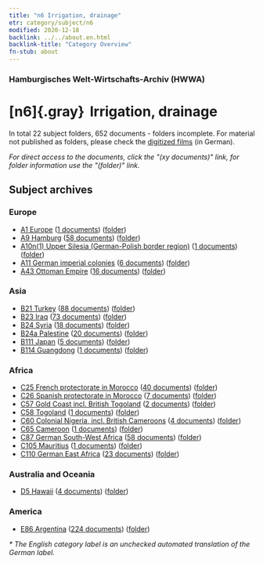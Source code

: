 ```yaml
---
title: "n6 Irrigation, drainage"
etr: category/subject/n6
modified: 2020-12-18
backlink: ../../about.en.html
backlink-title: "Category Overview"
fn-stub: about
---
```


### Hamburgisches Welt-Wirtschafts-Archiv (HWWA)
# [n6]{.gray}&#8201; Irrigation, drainage&#160; 





In total 22 subject folders, 652 documents - folders incomplete.
For material not published as folders, please check the [digitized films](/film/h1_sh) (in German).

_For direct access to the documents, click the "(xy documents)" link, for folder information use the "(folder)" link._

## Subject archives



### Europe

- [A1 Europe](../../../geo/about.en.html#A1) (<a href="https://dfg-viewer.de/show/?tx_dlf[id]=https://pm20.zbw.eu/mets/sh/1408xx/140892/1450xx/145073/public.mets.en.xml" target="_blank">1 documents</a>) ([folder](http://purl.org/pressemappe20/folder/sh/140892,145073))
- [A9 Hamburg](../../../geo/about.en.html#A9) (<a href="https://dfg-viewer.de/show/?tx_dlf[id]=https://pm20.zbw.eu/mets/sh/1409xx/140905/1450xx/145073/public.mets.en.xml" target="_blank">58 documents</a>) ([folder](http://purl.org/pressemappe20/folder/sh/140905,145073))
- [A10n(1) Upper Silesia (German-Polish border region)](../../../geo/about.en.html#A10n(1)) (<a href="https://dfg-viewer.de/show/?tx_dlf[id]=https://pm20.zbw.eu/mets/sh/1409xx/140948/1450xx/145073/public.mets.en.xml" target="_blank">1 documents</a>) ([folder](http://purl.org/pressemappe20/folder/sh/140948,145073))
- [A11 German imperial colonies](../../../geo/about.en.html#A11) (<a href="https://dfg-viewer.de/show/?tx_dlf[id]=https://pm20.zbw.eu/mets/sh/1409xx/140960/1450xx/145073/public.mets.en.xml" target="_blank">6 documents</a>) ([folder](http://purl.org/pressemappe20/folder/sh/140960,145073))
- [A43 Ottoman Empire](../../../geo/about.en.html#A43) (<a href="https://dfg-viewer.de/show/?tx_dlf[id]=https://pm20.zbw.eu/mets/sh/1410xx/141034/1450xx/145073/public.mets.en.xml" target="_blank">16 documents</a>) ([folder](http://purl.org/pressemappe20/folder/sh/141034,145073))

### Asia

- [B21 Turkey](../../../geo/about.en.html#B21) (<a href="https://dfg-viewer.de/show/?tx_dlf[id]=https://pm20.zbw.eu/mets/sh/1411xx/141111/1450xx/145073/public.mets.en.xml" target="_blank">88 documents</a>) ([folder](http://purl.org/pressemappe20/folder/sh/141111,145073))
- [B23 Iraq](../../../geo/about.en.html#B23) (<a href="https://dfg-viewer.de/show/?tx_dlf[id]=https://pm20.zbw.eu/mets/sh/1411xx/141113/1450xx/145073/public.mets.en.xml" target="_blank">73 documents</a>) ([folder](http://purl.org/pressemappe20/folder/sh/141113,145073))
- [B24 Syria](../../../geo/about.en.html#B24) (<a href="https://dfg-viewer.de/show/?tx_dlf[id]=https://pm20.zbw.eu/mets/sh/1411xx/141114/1450xx/145073/public.mets.en.xml" target="_blank">18 documents</a>) ([folder](http://purl.org/pressemappe20/folder/sh/141114,145073))
- [B24a Palestine](../../../geo/about.en.html#B24a) (<a href="https://dfg-viewer.de/show/?tx_dlf[id]=https://pm20.zbw.eu/mets/sh/1411xx/141115/1450xx/145073/public.mets.en.xml" target="_blank">20 documents</a>) ([folder](http://purl.org/pressemappe20/folder/sh/141115,145073))
- [B111 Japan](../../../geo/about.en.html#B111) (<a href="https://dfg-viewer.de/show/?tx_dlf[id]=https://pm20.zbw.eu/mets/sh/1412xx/141272/1450xx/145073/public.mets.en.xml" target="_blank">5 documents</a>) ([folder](http://purl.org/pressemappe20/folder/sh/141272,145073))
- [B114 Guangdong](../../../geo/about.en.html#B114) (<a href="https://dfg-viewer.de/show/?tx_dlf[id]=https://pm20.zbw.eu/mets/sh/1412xx/141275/1450xx/145073/public.mets.en.xml" target="_blank">1 documents</a>) ([folder](http://purl.org/pressemappe20/folder/sh/141275,145073))

### Africa

- [C25 French protectorate in Morocco](../../../geo/about.en.html#C25) (<a href="https://dfg-viewer.de/show/?tx_dlf[id]=https://pm20.zbw.eu/mets/sh/1413xx/141358/1450xx/145073/public.mets.en.xml" target="_blank">40 documents</a>) ([folder](http://purl.org/pressemappe20/folder/sh/141358,145073))
- [C26 Spanish protectorate in Morocco](../../../geo/about.en.html#C26) (<a href="https://dfg-viewer.de/show/?tx_dlf[id]=https://pm20.zbw.eu/mets/sh/1413xx/141359/1450xx/145073/public.mets.en.xml" target="_blank">7 documents</a>) ([folder](http://purl.org/pressemappe20/folder/sh/141359,145073))
- [C57 Gold Coast incl. British Togoland](../../../geo/about.en.html#C57) (<a href="https://dfg-viewer.de/show/?tx_dlf[id]=https://pm20.zbw.eu/mets/sh/1414xx/141406/1450xx/145073/public.mets.en.xml" target="_blank">2 documents</a>) ([folder](http://purl.org/pressemappe20/folder/sh/141406,145073))
- [C58 Togoland](../../../geo/about.en.html#C58) (<a href="https://dfg-viewer.de/show/?tx_dlf[id]=https://pm20.zbw.eu/mets/sh/1414xx/141408/1450xx/145073/public.mets.en.xml" target="_blank">1 documents</a>) ([folder](http://purl.org/pressemappe20/folder/sh/141408,145073))
- [C60 Colonial Nigeria, incl. British Cameroons](../../../geo/about.en.html#C60) (<a href="https://dfg-viewer.de/show/?tx_dlf[id]=https://pm20.zbw.eu/mets/sh/1414xx/141409/1450xx/145073/public.mets.en.xml" target="_blank">4 documents</a>) ([folder](http://purl.org/pressemappe20/folder/sh/141409,145073))
- [C65 Cameroon](../../../geo/about.en.html#C65) (<a href="https://dfg-viewer.de/show/?tx_dlf[id]=https://pm20.zbw.eu/mets/sh/1414xx/141410/1450xx/145073/public.mets.en.xml" target="_blank">1 documents</a>) ([folder](http://purl.org/pressemappe20/folder/sh/141410,145073))
- [C87 German South-West Africa](../../../geo/about.en.html#C87) (<a href="https://dfg-viewer.de/show/?tx_dlf[id]=https://pm20.zbw.eu/mets/sh/1414xx/141450/1450xx/145073/public.mets.en.xml" target="_blank">58 documents</a>) ([folder](http://purl.org/pressemappe20/folder/sh/141450,145073))
- [C105 Mauritius](../../../geo/about.en.html#C105) (<a href="https://dfg-viewer.de/show/?tx_dlf[id]=https://pm20.zbw.eu/mets/sh/1414xx/141469/1450xx/145073/public.mets.en.xml" target="_blank">1 documents</a>) ([folder](http://purl.org/pressemappe20/folder/sh/141469,145073))
- [C110 German East Africa](../../../geo/about.en.html#C110) (<a href="https://dfg-viewer.de/show/?tx_dlf[id]=https://pm20.zbw.eu/mets/sh/1414xx/141471/1450xx/145073/public.mets.en.xml" target="_blank">23 documents</a>) ([folder](http://purl.org/pressemappe20/folder/sh/141471,145073))

### Australia and Oceania

- [D5 Hawaii](../../../geo/about.en.html#D5) (<a href="https://dfg-viewer.de/show/?tx_dlf[id]=https://pm20.zbw.eu/mets/sh/1415xx/141595/1450xx/145073/public.mets.en.xml" target="_blank">4 documents</a>) ([folder](http://purl.org/pressemappe20/folder/sh/141595,145073))

### America

- [E86 Argentina](../../../geo/about.en.html#E86) (<a href="https://dfg-viewer.de/show/?tx_dlf[id]=https://pm20.zbw.eu/mets/sh/1416xx/141692/1450xx/145073/public.mets.en.xml" target="_blank">224 documents</a>) ([folder](http://purl.org/pressemappe20/folder/sh/141692,145073))


_* The English category label is an unchecked automated translation of the German label._

